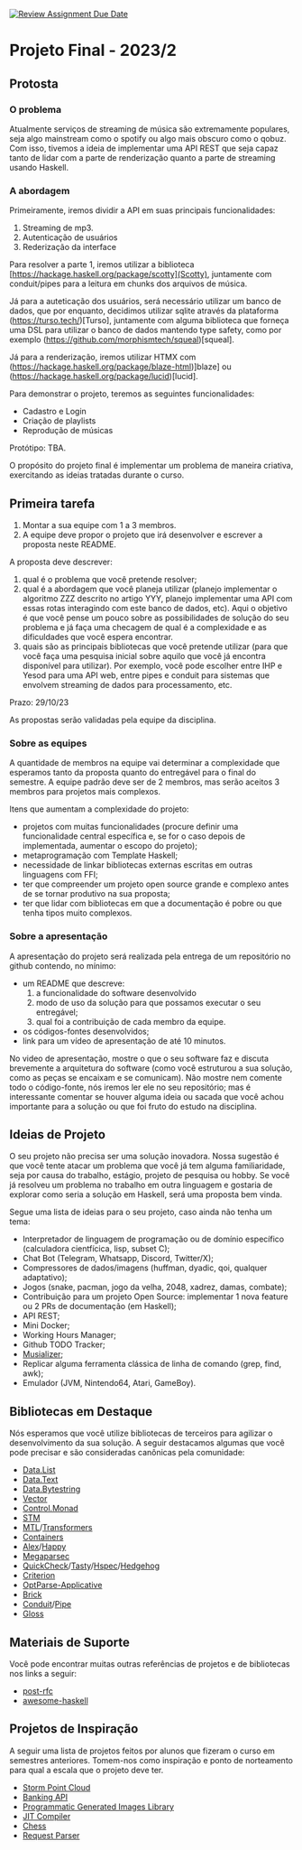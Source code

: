 [![Review Assignment Due Date](https://classroom.github.com/assets/deadline-readme-button-24ddc0f5d75046c5622901739e7c5dd533143b0c8e959d652212380cedb1ea36.svg)](https://classroom.github.com/a/hiWa6Cqc)
# Projeto Final - 2023/2

## Protosta

### O problema
Atualmente serviços de streaming de música são extremamente populares, seja algo mainstream como o spotify ou algo mais obscuro como o qobuz.
Com isso, tivemos a ideia de implementar uma API REST que seja capaz tanto de lidar com a parte de renderização quanto a parte de streaming usando Haskell.

### A abordagem
Primeiramente, iremos dividir a API em suas principais funcionalidades:
1. Streaming de mp3.
2. Autenticação de usuários
3. Rederização da interface

Para resolver a parte 1, iremos utilizar a biblioteca [https://hackage.haskell.org/package/scotty](Scotty), juntamente com conduit/pipes para a leitura em chunks dos arquivos de música.

Já para a auteticação dos usuários, será necessário utilizar um banco de dados, que por enquanto, decidimos utilizar sqlite através da plataforma (https://turso.tech/)[Turso], juntamente com alguma biblioteca que forneça uma DSL para utilizar o banco de dados mantendo type safety, como por exemplo (https://github.com/morphismtech/squeal)[squeal].

Já para a renderização, iremos utilizar HTMX com (https://hackage.haskell.org/package/blaze-html)]blaze] ou (https://hackage.haskell.org/package/lucid)[lucid].

Para demonstrar o projeto, teremos as seguintes funcionalidades:
- Cadastro e Login
- Criação de playlists
- Reprodução de músicas

Protótipo: TBA.

O propósito do projeto final é implementar um problema de maneira criativa, exercitando as 
ideias tratadas durante o curso.

## Primeira tarefa

1. Montar a sua equipe com 1 a 3 membros.
2. A equipe deve propor o projeto que irá desenvolver e escrever a proposta neste README.

A proposta deve descrever:
1. qual é o problema que você pretende resolver;
2. qual é a abordagem que você planeja utilizar (planejo implementar o algoritmo ZZZ descrito no artigo YYY, planejo implementar uma API com essas rotas interagindo com este banco de dados, etc). Aqui o objetivo é que você pense um pouco sobre as possibilidades de solução do seu problema e já faça uma checagem de qual é a complexidade e as dificuldades que você espera encontrar.
3. quais são as principais bibliotecas que você pretende utilizar (para que você faça uma pesquisa inicial sobre aquilo que você já encontra disponível para utilizar). Por exemplo, você pode escolher entre IHP e Yesod para uma API web, entre pipes e conduit para sistemas que envolvem streaming de dados para processamento, etc. 

Prazo: 29/10/23

As propostas serão validadas pela equipe da disciplina.

### Sobre as equipes

A quantidade de membros na equipe vai determinar a complexidade que esperamos tanto da proposta quanto do entregável para o final do semestre. 
A equipe padrão deve ser de 2 membros, mas serão aceitos 3 membros para projetos mais complexos.

Itens que aumentam a complexidade do projeto:
- projetos com muitas funcionalidades (procure definir uma funcionalidade central específica e, se for o caso depois de implementada, aumentar o escopo do projeto);
- metaprogramação com Template Haskell;
- necessidade de linkar bibliotecas externas escritas em outras linguagens com FFI;
- ter que compreender um projeto open source grande e complexo antes de se tornar produtivo na sua proposta;
- ter que lidar com bibliotecas em que a documentação é pobre ou que tenha tipos muito complexos.

### Sobre a apresentação

A apresentação do projeto será realizada pela entrega de um repositório no github contendo, no mínimo:
- um README que descreve:
  1. a funcionalidade do software desenvolvido
  2. modo de uso da solução para que possamos executar o seu entregável;
  3. qual foi a contribuição de cada membro da equipe.
- os códigos-fontes desenvolvidos;
- link para um vídeo de apresentação de até 10 minutos.

No video de apresentação, mostre o que o seu software faz e discuta brevemente a arquitetura do software (como você estruturou a sua solução, como as peças se encaixam e se comunicam). Não mostre nem comente todo o código-fonte, nós iremos ler ele no seu repositório; mas é interessante comentar se houver alguma ideia ou sacada que você achou importante para a solução ou que foi fruto do estudo na disciplina.

## Ideias de Projeto

O seu projeto não precisa ser uma solução inovadora.
Nossa sugestão é que você tente atacar um problema que você já tem alguma familiaridade, seja por causa do trabalho, estágio, projeto de pesquisa ou hobby.
Se você já resolveu um problema no trabalho em outra linguagem e gostaria de explorar como seria a solução em Haskell, será uma proposta bem vinda.

Segue uma lista de ideias para o seu projeto, caso ainda não tenha um tema:

- Interpretador de linguagem de programação ou de domínio específico (calculadora cientfícica, lisp, subset C);
- Chat Bot (Telegram, Whatsapp, Discord, Twitter/X);
- Compressores de dados/imagens (huffman, dyadic, qoi, qualquer adaptativo);
- Jogos (snake, pacman, jogo da velha, 2048, xadrez, damas, combate);
- Contribuição para um projeto Open Source: implementar 1 nova feature ou 2 PRs de documentação (em Haskell);
- API REST;
- Mini Docker;
- Working Hours Manager;
- Github TODO Tracker;
- [Musializer](https://youtube.com/playlist?list=PLpM-Dvs8t0Vak1rrE2NJn8XYEJ5M7-BqT&si=BMcgzbsGsb7D7y35);
- Replicar alguma ferramenta clássica de linha de comando (grep, find, awk);
- Emulador (JVM, Nintendo64, Atari, GameBoy).

## Bibliotecas em Destaque

Nós esperamos que você utilize bibliotecas de terceiros para agilizar o desenvolvimento da sua solução.
A seguir destacamos algumas que você pode precisar e são consideradas canônicas pela comunidade:

- [Data.List](https://hackage.haskell.org/package/base-4.19.0.0/docs/Data-List.html)
- [Data.Text](https://hackage.haskell.org/package/text-2.1/docs/Data-Text.html)
- [Data.Bytestring](https://hackage.haskell.org/package/bytestring-0.12.0.2/docs/Data-ByteString.html)
- [Vector](https://hackage.haskell.org/package/vector)
- [Control.Monad](https://hackage.haskell.org/package/base-4.19.0.0/docs/Control-Monad.html)
- [STM](https://hackage.haskell.org/package/stm)
- [MTL](https://hackage.haskell.org/package/mtl)/[Transformers](https://hackage.haskell.org/package/transformers)
- [Containers](https://hackage.haskell.org/package/containers)
- [Alex](https://hackage.haskell.org/package/alex)/[Happy](https://hackage.haskell.org/package/happy)
- [Megaparsec](https://hackage.haskell.org/package/megaparsec)
- [QuickCheck](https://hackage.haskell.org/package/QuickCheck)/[Tasty](https://hackage.haskell.org/package/tasty)/[Hspec](https://hackage.haskell.org/package/hspec)/[Hedgehog](https://hackage.haskell.org/package/hedgehog)
- [Criterion](https://hackage.haskell.org/package/criterion)
- [OptParse-Applicative](https://hackage.haskell.org/package/optparse-applicative)
- [Brick](https://hackage.haskell.org/package/brick)
- [Conduit](https://hackage.haskell.org/package/conduit)/[Pipe](https://hackage.haskell.org/package/pipes)
- [Gloss](https://hackage.haskell.org/package/gloss)

## Materiais de Suporte

Você pode encontrar muitas outras referências de projetos e de bibliotecas nos links a seguir:

- [post-rfc](https://github.com/Gabriella439/post-rfc/blob/main/sotu.md)
- [awesome-haskell](https://github.com/uhub/awesome-haskell)

## Projetos de Inspiração

A seguir uma lista de projetos feitos por alunos que fizeram o curso em semestres anteriores. Tomem-nos como inspiração e ponto de norteamento para qual a escala que o projeto deve ter.

- [Storm Point Cloud](https://github.com/Prof-Edil/projeto-storm-point-cloud)
- [Banking API](https://github.com/Prof-Edil/projeto-banking-api)
- [Programmatic Generated Images Library](https://github.com/Prof-Edil/projeto-programmatic-generated-images-library)
- [JIT Compiler](https://github.com/Prof-Edil/projeto-JIT-compiler)
- [Chess](https://github.com/Prof-Edil/projeto-chess)
- [Request Parser](https://github.com/Prof-Edil/projeto-request-parser)
